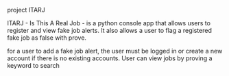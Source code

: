project ITARJ

ITARJ - Is This A Real Job - is a python console app that allows users to register and view fake job alerts. It also allows a user to flag a registered fake job as false with prove.

for a user to add a fake job alert, the user must be logged in or create a new account if there is no existing accounts. User can view jobs by proving a keyword to search